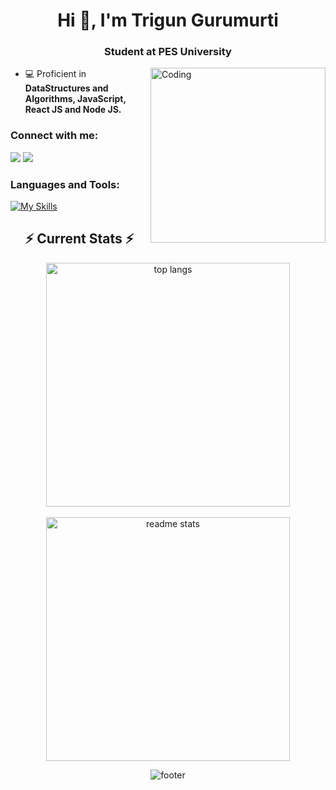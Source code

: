 <h1 align="center">Hi 👋, I'm Trigun Gurumurti</h1>
<h3 align="center">Student at PES University</h3>
<img align="right" alt="Coding" width="280" src="https://camo.githubusercontent.com/2366b34bb903c09617990fb5fff4622f3e941349e846ddb7e73df872a9d21233/68747470733a2f2f63646e2e6472696262626c652e636f6d2f75736572732f3733303730332f73637265656e73686f74732f363538313234332f6176656e746f2e676966">

- 💻 Proficient in **DataStructures and Algorithms, JavaScript, React JS and Node JS.** 

<h3 align="left">Connect with me:</h3>

[![](https://img.shields.io/badge/Gmail-D14836?style=for-the-badge&logo=gmail&logoColor=white)](mailto:triguntamragouri@gmail.com)
[![](https://img.shields.io/badge/linkedin-%231E77B5.svg?&style=for-the-badge&logo=linkedin)](https://in.linkedin.com/in/trigun2005/)
<br>

<h3 align="left">Languages and Tools:</h3>

[![My Skills](https://skillicons.dev/icons?i=cpp,git,github,html,css,bootstrap,js,react,nodejs,c,python)](https://github.com/TrigunGurumurti)
<br>

 <h2 align="center">⚡ Current Stats ⚡</h2>
<div align=center>
   <img width=390 align="center" src="https://github-readme-stats.vercel.app/api/top-langs/?username=Trigun2005&langs_count=8&layout=compact&theme=react&border_radius=10&size_weight=0.5&count_weight=0.5&exclude_repo=github-readme-stats" alt="top langs" /> <br><br>
  <img width=390 align="center" src="https://github-readme-stats.vercel.app/api?username=Trigun2005&show_icons=true&theme=react&rank_icon=github&border_radius=10" alt="readme stats" />

![footer](https://user-images.githubusercontent.com/10498744/210157572-1fca0242-8af2-46a6-bfa3-666ffd40ebde.svg)
